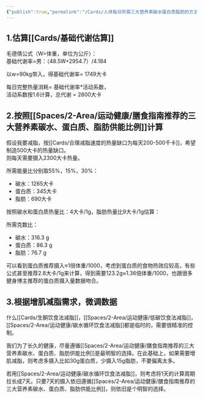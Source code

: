 ```yaml
---
{"publish":true,"permalink":"/Cards/人体每日所需三大营养素碳水蛋白质脂肪的方法和估算过程.md","title":"人体每日所需三大营养素碳水蛋白质脂肪的方法和估算过程","created":"2023-02-27","modified":"2023-03-14","cssclasses":""}
---
```



## 1.估算[[Cards/基础代谢估算]]

毛德倩公式（W=体重，单位为公斤）：  
基础代谢率=男：（48.5W+2954.7）/4.184

以w=90kg带入，得基础代谢率= 1749大卡

每日完整热量消耗= 基础代谢率\*活动系数，  
活动系数按1.6计算，总代谢 = 2800大卡

## 2.按照[[Spaces/2-Area/运动健康/膳食指南推荐的三大营养素碳水、蛋白质、脂肪供能比例]]计算

假设我要减脂，按[[Cards/合理减脂速度的热量缺口为每天200-500千卡]]，希望制造500大卡的热量缺口。  
则每天需要摄入2300大卡热量。

所需能量比分别取55%，15%，30%：

- 碳水：1265大卡
- 蛋白质：345大卡
- 脂肪：690大卡

按照碳水和蛋白质热量比：4大卡/1g，脂肪热量比9大卡/1g估算：

所需克数比：

- 碳水：316.3 g
- 蛋白质：86.3 g
- 脂肪：76.7 g

可以看到蛋白质推荐摄入≈1倍体重/1000，考虑到蛋白质的食物热效应较高，有些公式甚至推荐2.8大卡/1g来计算，得到需要123.2g≈1.36倍体重/1000，也跟很多健身博主推荐的蛋白质摄入量数据吻合。

## 3.根据增肌减脂需求，微调数据

什么[[Cards/生酮饮食法减脂]]，[[Spaces/2-Area/运动健康/低碳饮食法减脂]]，[[Spaces/2-Area/运动健康/碳水循环饮食法减脂]]都是临时的，需要很精准的控制。

我们为了长久的健康，尽量遵循[[Spaces/2-Area/运动健康/膳食指南推荐的三大营养素碳水、蛋白质、脂肪供能比例]]是最明智的选择。在此基础上，如果需要增肌减脂，则考虑多摄入比如30g蛋白质，少摄入15g脂肪，不要偏离太多。

若用[[Spaces/2-Area/运动健康/碳水循环饮食法减脂]]，则考虑将1天的计算周期拉长成7天。只要7天的摄入依旧遵循[[Spaces/2-Area/运动健康/膳食指南推荐的三大营养素碳水、蛋白质、脂肪供能比例]]，则依旧是个明智的选择。